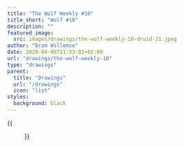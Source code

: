 ```yaml
---
title: "The Wolf Weekly #10"
title_short: "Wolf #10"
description: ""
featured_image:
  src: images/drawings/the-wolf-weekly-10-druid-21.jpeg
author: "Bram Willemse"
date: 2020-04-06T21:53:02+02:00
url: "drawings/the-wolf-weekly-10"
type: "drawings"
parent:
  title: "Drawings"
  url: "/drawings"
  icon: "list"
styles:
  background: black
---
```


{{<figure src="images/drawings/the-wolf-weekly-10-druid-21.jpeg">}}